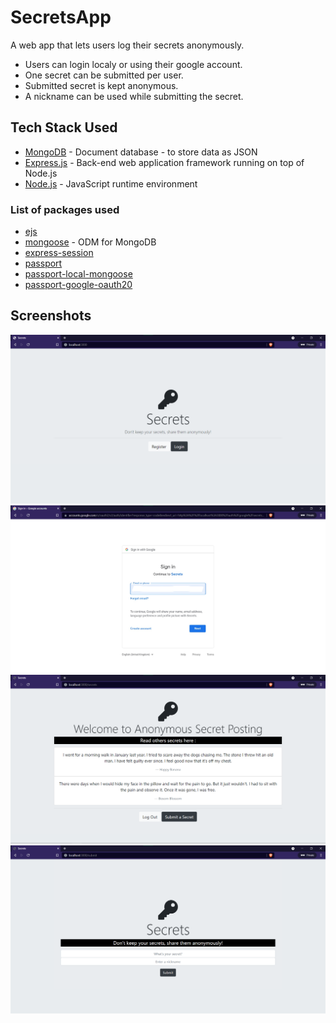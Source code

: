 # SecretsApp
A web app that lets users log their secrets anonymously.
* Users can login localy or using their google account.
* One secret can be submitted per user.
* Submitted secret is kept anonymous.
* A nickname can be used while submitting the secret.

## Tech Stack Used

* [MongoDB](https://docs.mongodb.com/) - Document database - to store data as JSON 
* [Express.js](https://devdocs.io/express/) - Back-end web application framework running on top of Node.js
* [Node.js](https://nodejs.org/en/docs/) - JavaScript runtime environment 

### List of packages used
* [ejs](https://ejs.co/)
* [mongoose](https://mongoosejs.com/)  - ODM for MongoDB
* [express-session](https://www.npmjs.com/package/express-session)
* [passport](http://www.passportjs.org/)
* [passport-local-mongoose](https://www.npmjs.com/package/passport-local-mongoose)
* [passport-google-oauth20](http://www.passportjs.org/packages/passport-google-oauth20/)

## Screenshots
![Home Page](./screenshots/Homepage.png)
![Register / Signup Page](./screenshots/Register-Signup.jpg)
![Secrets Page](./screenshots/Secrets.png)
![Submit Secret Page](./screenshots/SubmitSecret.png)
